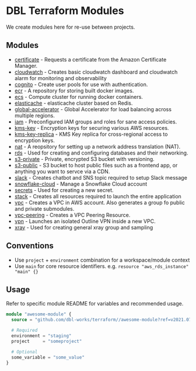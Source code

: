 # DBL Terraform Modules

We create modules here for re-use between projects.



## Modules

- [certificate](certificate/README.md) - Requests a certificate from the Amazon Certificate Manager.
- [cloudwatch](cloudwatch/README.md) - Creates basic cloudwatch dashboard and cloudwatch alarm for monitoring and observability
- [cognito](cognito/README.md) - Create user pools for use with authentication.
- [ecr](ecr/README.md) - A repository for storing built docker images.
- [ecs](ecs/README.md) - Compute cluster for running docker containers.
- [elasticache](elasticache/README.md) - elasticache cluster based on Redis.
- [global-accelerator](global-accelerator/README.md) - Global Accelerator for load balancing across multiple regions.
- [iam](iam/README.md) - Preconfigured IAM groups and roles for sane access policies.
- [kms-key](kms-key/README.md) - Encryption keys for securing various AWS resources.
- [kms-key-replica](kms-key-replica/README.md) - KMS Key replica for cross-regional access to encryption keys.
- [nat](nat/README.md) - A reopsitory for setting up a network address translation (NAT).
- [rds](rds/README.md) - Used for creating and configuring databases and their networking.
- [s3-private](s3-private/README.md) - Private, encrypted S3 bucket with versioning.
- [s3-public](s3-public/README.md) - S3 bucket to host public files such as a frontend app, or anything you want to servce via a CDN.
- [slack](slack/README.md) - Creates chatbot and SNS topic required to setup Slack message
- [snowflake-cloud](snowflake/cloud/README.md) - Manage a Snowflake Cloud account
- [secrets](secrets/README.md) - Used for creating a new secret.
- [stack](stack/README.md) - Creates all resources required to launch the entire application
- [vpc](vpc/README.md) - Creates a VPC in AWS account. Also generates a group fo public and private submodules.
- [vpc-peering](vpc-peering/README.md) - Creates a VPC Peering Resource.
- [vpn](vpn/README.md) - Launches an isolated Outline VPN inside a new VPC.
- [xray](xray/README.md) - Used for creating general xray group and sampling



## Conventions

- Use `project` + `environment` combination for a workspace/module context
- Use `main` for core resource identifiers. e.g. `resource "aws_rds_instance" "main" {}`



## Usage

Refer to specific module README for variables and recommended usage.

```terraform
module "awesome-module" {
  source = "github.com/dbl-works/terraform//awesome-module?ref=v2021.07.05"

  # Required
  environment = "staging"
  project     = "someproject"

  # Optional
  some_variable = "some_value"
}
```
